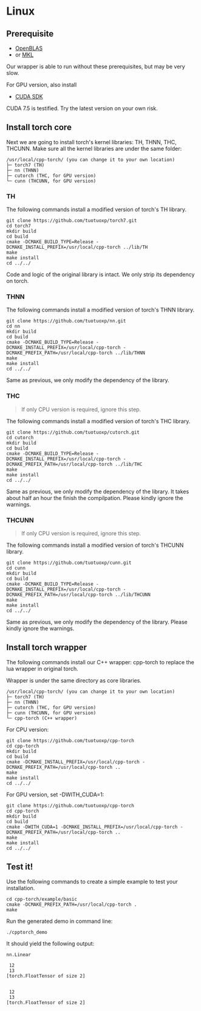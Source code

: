 # Linux

## Prerequisite
- [OpenBLAS](http://www.openblas.net/)
- or [MKL](https://software.intel.com/en-us/intel-mkl)

Our wrapper is able to run without these prerequisites, but may be very slow.

For GPU version, also install
- [CUDA SDK](https://developer.nvidia.com/cuda-75-downloads-archive)

CUDA 7.5 is testified. Try the latest version on your own risk.

## Install torch core
Next we are going to install torch's kernel libraries: TH, THNN, THC, THCUNN. Make sure all the kernel libraries are under the same folder:
```
/usr/local/cpp-torch/ (you can change it to your own location)
├─ torch7 (TH)
├─ nn (THNN)
├─ cutorch (THC, for GPU version)
└─ cunn (THCUNN, for GPU version)
```

### TH
The following commands install a modified version of torch's TH library.
```
git clone https://github.com/tuotuoxp/torch7.git
cd torch7
mkdir build
cd build
cmake -DCMAKE_BUILD_TYPE=Release -DCMAKE_INSTALL_PREFIX=/usr/local/cpp-torch ../lib/TH
make
make install
cd ../../
```
Code and logic of the original library is intact. We only strip its dependency on torch.

### THNN
The following commands install a modified version of torch's THNN library.
```
git clone https://github.com/tuotuoxp/nn.git
cd nn
mkdir build
cd build
cmake -DCMAKE_BUILD_TYPE=Release -DCMAKE_INSTALL_PREFIX=/usr/local/cpp-torch -DCMAKE_PREFIX_PATH=/usr/local/cpp-torch ../lib/THNN
make
make install
cd ../../
```
Same as previous, we only modify the dependency of the library.

### THC
> If only CPU version is required, ignore this step.

The following commands install a modified version of torch's THC library.
```
git clone https://github.com/tuotuoxp/cutorch.git
cd cutorch
mkdir build
cd build
cmake -DCMAKE_BUILD_TYPE=Release -DCMAKE_INSTALL_PREFIX=/usr/local/cpp-torch -DCMAKE_PREFIX_PATH=/usr/local/cpp-torch ../lib/THC
make
make install
cd ../../
```
Same as previous, we only modify the dependency of the library.
It takes about half an hour the finish the compilpation. Please kindly ignore the warnings.

### THCUNN
> If only CPU version is required, ignore this step.

The following commands install a modified version of torch's THCUNN library.
```
git clone https://github.com/tuotuoxp/cunn.git
cd cunn
mkdir build
cd build
cmake -DCMAKE_BUILD_TYPE=Release -DCMAKE_INSTALL_PREFIX=/usr/local/cpp-torch -DCMAKE_PREFIX_PATH=/usr/local/cpp-torch ../lib/THCUNN
make
make install
cd ../../
```
Same as previous, we only modify the dependency of the library.
Please kindly ignore the warnings.

## Install torch wrapper
The following commands install our C++ wrapper: cpp-torch to replace the lua wrapper in original torch.

Wrapper is under the same directory as core libraries.
```
/usr/local/cpp-torch/ (you can change it to your own location)
├─ torch7 (TH)
├─ nn (THNN)
├─ cutorch (THC, for GPU version)
├─ cunn (THCUNN, for GPU version)
└─ cpp-torch (C++ wrapper)
```

For CPU version:
```
git clone https://github.com/tuotuoxp/cpp-torch
cd cpp-torch
mkdir build
cd build
cmake -DCMAKE_INSTALL_PREFIX=/usr/local/cpp-torch -DCMAKE_PREFIX_PATH=/usr/local/cpp-torch ..
make
make install
cd ../../
```

For GPU version, set -DWITH_CUDA=1:
```
git clone https://github.com/tuotuoxp/cpp-torch
cd cpp-torch
mkdir build
cd build
cmake -DWITH_CUDA=1 -DCMAKE_INSTALL_PREFIX=/usr/local/cpp-torch -DCMAKE_PREFIX_PATH=/usr/local/cpp-torch ..
make
make install
cd ../../
```

## Test it!
Use the following commands to create a simple example to test your installation.
```
cd cpp-torch/example/basic
cmake -DCMAKE_PREFIX_PATH=/usr/local/cpp-torch .
make
```
Run the generated demo in command line:
```
./cpptorch_demo
```
It should yield the following output:
```
nn.Linear

 12
 13
[torch.FloatTensor of size 2]


 12
 13
[torch.FloatTensor of size 2]
```